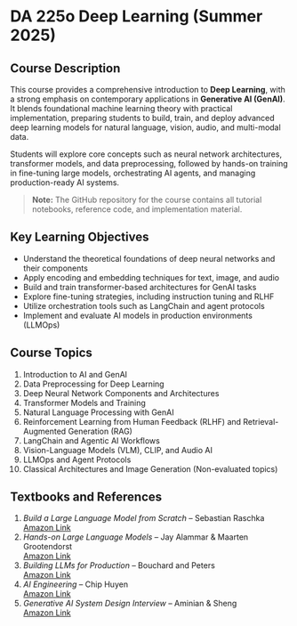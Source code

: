 # DA 225o Deep Learning (Summer 2025)

## Course Description

This course provides a comprehensive introduction to **Deep Learning**, with a strong emphasis on contemporary applications in **Generative AI (GenAI)**. It blends foundational machine learning theory with practical implementation, preparing students to build, train, and deploy advanced deep learning models for natural language, vision, audio, and multi-modal data.

Students will explore core concepts such as neural network architectures, transformer models, and data preprocessing, followed by hands-on training in fine-tuning large models, orchestrating AI agents, and managing production-ready AI systems.

> **Note:** The GitHub repository for the course contains all tutorial notebooks, reference code, and implementation material.

## Key Learning Objectives

- Understand the theoretical foundations of deep neural networks and their components
- Apply encoding and embedding techniques for text, image, and audio
- Build and train transformer-based architectures for GenAI tasks
- Explore fine-tuning strategies, including instruction tuning and RLHF
- Utilize orchestration tools such as LangChain and agent protocols
- Implement and evaluate AI models in production environments (LLMOps)

## Course Topics

1. Introduction to AI and GenAI
2. Data Preprocessing for Deep Learning
3. Deep Neural Network Components and Architectures
4. Transformer Models and Training
5. Natural Language Processing with GenAI
6. Reinforcement Learning from Human Feedback (RLHF) and Retrieval-Augmented Generation (RAG)
7. LangChain and Agentic AI Workflows
8. Vision-Language Models (VLM), CLIP, and Audio AI
9. LLMOps and Agent Protocols
10. Classical Architectures and Image Generation (Non-evaluated topics)

## Textbooks and References

1. *Build a Large Language Model from Scratch* – Sebastian Raschka  
   [Amazon Link](https://www.amazon.in/Build-Large-Language-Model-Scratch/dp/1633437167)
2. *Hands-on Large Language Models* – Jay Alammar & Maarten Grootendorst  
   [Amazon Link](https://www.amazon.in/Hands-Large-Language-Models-Understanding/dp/1098150961)
3. *Building LLMs for Production* – Bouchard and Peters  
   [Amazon Link](https://www.amazon.in/Building-LLMs-Production-Reliability-Fine-Tuning/dp/9355427832)
4. *AI Engineering* – Chip Huyen  
   [Amazon Link](https://www.amazon.in/AI-Engineering-Building-Applications-Foundation/dp/1098166302)
5. *Generative AI System Design Interview* – Aminian & Sheng  
   [Amazon Link](https://www.amazon.in/Generative-System-Design-Interview-Colour/dp/9355424965)
